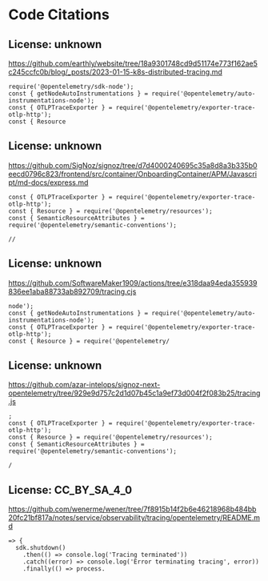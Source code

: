 # Code Citations

## License: unknown
https://github.com/earthly/website/tree/18a9301748cd9d51174e773f162ae5c245ccfc0b/blog/_posts/2023-01-15-k8s-distributed-tracing.md

```
require('@opentelemetry/sdk-node');
const { getNodeAutoInstrumentations } = require('@opentelemetry/auto-instrumentations-node');
const { OTLPTraceExporter } = require('@opentelemetry/exporter-trace-otlp-http');
const { Resource
```


## License: unknown
https://github.com/SigNoz/signoz/tree/d7d4000240695c35a8d8a3b335b0eecd0796c823/frontend/src/container/OnboardingContainer/APM/Javascript/md-docs/express.md

```
const { OTLPTraceExporter } = require('@opentelemetry/exporter-trace-otlp-http');
const { Resource } = require('@opentelemetry/resources');
const { SemanticResourceAttributes } = require('@opentelemetry/semantic-conventions');

//
```


## License: unknown
https://github.com/SoftwareMaker1909/actions/tree/e318daa94eda355939836ee1aba88733ab892709/tracing.cjs

```
node');
const { getNodeAutoInstrumentations } = require('@opentelemetry/auto-instrumentations-node');
const { OTLPTraceExporter } = require('@opentelemetry/exporter-trace-otlp-http');
const { Resource } = require('@opentelemetry/
```


## License: unknown
https://github.com/azar-intelops/signoz-next-opentelemetry/tree/929e9d757c2d1d07b45c1a9ef73d004f2f083b25/tracing.js

```
;
const { OTLPTraceExporter } = require('@opentelemetry/exporter-trace-otlp-http');
const { Resource } = require('@opentelemetry/resources');
const { SemanticResourceAttributes } = require('@opentelemetry/semantic-conventions');

/
```


## License: CC_BY_SA_4_0
https://github.com/wenerme/wener/tree/7f8915b14f2b6e46218968b484bb20fc21bf817a/notes/service/observability/tracing/opentelemetry/README.md

```
=> {
  sdk.shutdown()
    .then(() => console.log('Tracing terminated'))
    .catch((error) => console.log('Error terminating tracing', error))
    .finally(() => process.
```

